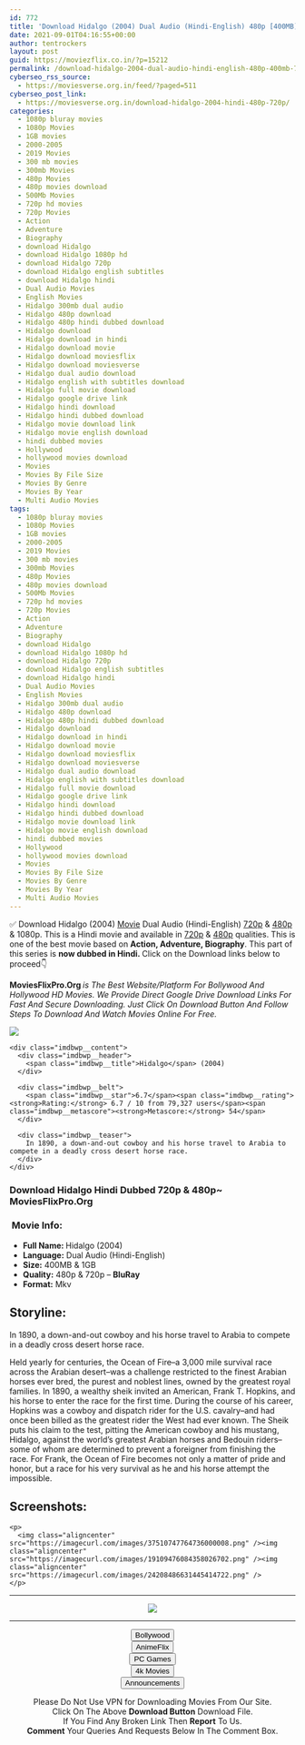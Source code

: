 ```yaml
---
id: 772
title: 'Download Hidalgo (2004) Dual Audio (Hindi-English) 480p [400MB] || 720p [1GB]'
date: 2021-09-01T04:16:55+00:00
author: tentrockers
layout: post
guid: https://moviezflix.co.in/?p=15212
permalink: /download-hidalgo-2004-dual-audio-hindi-english-480p-400mb-720p-1gb/
cyberseo_rss_source:
  - https://moviesverse.org.in/feed/?paged=511
cyberseo_post_link:
  - https://moviesverse.org.in/download-hidalgo-2004-hindi-480p-720p/
categories:
  - 1080p bluray movies
  - 1080p Movies
  - 1GB movies
  - 2000-2005
  - 2019 Movies
  - 300 mb movies
  - 300mb Movies
  - 480p Movies
  - 480p movies download
  - 500Mb Movies
  - 720p hd movies
  - 720p Movies
  - Action
  - Adventure
  - Biography
  - download Hidalgo
  - download Hidalgo 1080p hd
  - download Hidalgo 720p
  - download Hidalgo english subtitles
  - download Hidalgo hindi
  - Dual Audio Movies
  - English Movies
  - Hidalgo 300mb dual audio
  - Hidalgo 480p download
  - Hidalgo 480p hindi dubbed download
  - Hidalgo download
  - Hidalgo download in hindi
  - Hidalgo download movie
  - Hidalgo download moviesflix
  - Hidalgo download moviesverse
  - Hidalgo dual audio download
  - Hidalgo english with subtitles download
  - Hidalgo full movie download
  - Hidalgo google drive link
  - Hidalgo hindi download
  - Hidalgo hindi dubbed download
  - Hidalgo movie download link
  - Hidalgo movie english download
  - hindi dubbed movies
  - Hollywood
  - hollywood movies download
  - Movies
  - Movies By File Size
  - Movies By Genre
  - Movies By Year
  - Multi Audio Movies
tags:
  - 1080p bluray movies
  - 1080p Movies
  - 1GB movies
  - 2000-2005
  - 2019 Movies
  - 300 mb movies
  - 300mb Movies
  - 480p Movies
  - 480p movies download
  - 500Mb Movies
  - 720p hd movies
  - 720p Movies
  - Action
  - Adventure
  - Biography
  - download Hidalgo
  - download Hidalgo 1080p hd
  - download Hidalgo 720p
  - download Hidalgo english subtitles
  - download Hidalgo hindi
  - Dual Audio Movies
  - English Movies
  - Hidalgo 300mb dual audio
  - Hidalgo 480p download
  - Hidalgo 480p hindi dubbed download
  - Hidalgo download
  - Hidalgo download in hindi
  - Hidalgo download movie
  - Hidalgo download moviesflix
  - Hidalgo download moviesverse
  - Hidalgo dual audio download
  - Hidalgo english with subtitles download
  - Hidalgo full movie download
  - Hidalgo google drive link
  - Hidalgo hindi download
  - Hidalgo hindi dubbed download
  - Hidalgo movie download link
  - Hidalgo movie english download
  - hindi dubbed movies
  - Hollywood
  - hollywood movies download
  - Movies
  - Movies By File Size
  - Movies By Genre
  - Movies By Year
  - Multi Audio Movies
---
```

<div class="thecontent clearfix">
  <p>
    ✅ Download Hidalgo (2004) <a href="https://moviesverse.org.in/category/movies/" data-wpel-link="internal">Movie</a> Dual Audio (Hindi-English) <a href="https://moviesverse.org.in/720p-movies/" data-wpel-link="internal">720p</a>&nbsp;&&nbsp;<a href="https://moviesverse.org.in/480p-movies/" data-wpel-link="internal">480p</a> & 1080p. This is a Hindi movie and available in <a href="https://moviesverse.org.in/720p-movies/" data-wpel-link="internal">720p</a>&nbsp;&&nbsp;<a href="https://moviesverse.org.in/480p-movies/" data-wpel-link="internal">480p</a> qualities. This is one of the best movie based on <strong>Action, Adventure, Biography</strong>. This part of this series is <strong>now dubbed in <span>Hindi.&nbsp;</span></strong><span>Click on the Download links below to proceed👇</span>
  </p>
  
  <p>
    <strong><span>MoviesFlixPro.Org&nbsp;</span></strong><em>is The Best Website/Platform For Bollywood And Hollywood HD Movies. We Provide Direct Google Drive Download Links For Fast And Secure Downloading. Just Click On Download Button And Follow Steps To&nbsp;Download And Watch Movies Online For Free.</em>
  </p>
  
  <div class="imdbwp imdbwp--movie dark">
    <div class="imdbwp__thumb">
      <a class="imdbwp__link" target="_blank" title="Hidalgo" href="https://www.imdb.com/title/tt0317648/" rel="nofollow external noopener noreferrer" data-wpel-link="external"><img class="imdbwp__img" src="https://m.media-amazon.com/images/M/MV5BMTgyNjg5MjcxMl5BMl5BanBnXkFtZTcwNDQxMzQyMQ@@._V1_SX300.jpg" /></a>
    </div>
    
    <div class="imdbwp__content">
      <div class="imdbwp__header">
        <span class="imdbwp__title">Hidalgo</span> (2004)
      </div>
      
      <div class="imdbwp__belt">
        <span class="imdbwp__star">6.7</span><span class="imdbwp__rating"><strong>Rating:</strong> 6.7 / 10 from 79,327 users</span><span class="imdbwp__metascore"><strong>Metascore:</strong> 54</span>
      </div>
      
      <div class="imdbwp__teaser">
        In 1890, a down-and-out cowboy and his horse travel to Arabia to compete in a deadly cross desert horse race.
      </div>
    </div>
  </div>
  
  <h3>
    <span>Download Hidalgo Hindi Dubbed 720p & 480p~ MoviesFlixPro.Org</span>
  </h3>
  
  <h3>
    <span>&nbsp;Movie Info:&nbsp;</span>
  </h3>
  
  <ul>
    <li>
      <strong>Full Name: </strong>Hidalgo (2004)
    </li>
    <li>
      <strong>Language:</strong> Dual Audio (Hindi-English)
    </li>
    <li>
      <strong>Size:</strong> 400MB & 1GB
    </li>
    <li>
      <strong>Quality:</strong> 480p & 720p – <span><strong>BluRay</strong></span>
    </li>
    <li>
      <strong>Format:</strong>&nbsp;Mkv
    </li>
  </ul>
  
  <h2>
    <span>Storyline:</span>
  </h2>
  
  <p>
    In 1890, a down-and-out cowboy and his horse travel to Arabia to compete in a deadly cross desert horse race.
  </p>
  
  <div>
    Held yearly for centuries, the Ocean of Fire–a 3,000 mile survival race across the Arabian desert–was a challenge restricted to the finest Arabian horses ever bred, the purest and noblest lines, owned by the greatest royal families. In 1890, a wealthy sheik invited an American, Frank T. Hopkins, and his horse to enter the race for the first time. During the course of his career, Hopkins was a cowboy and dispatch rider for the U.S. cavalry–and had once been billed as the greatest rider the West had ever known. The Sheik puts his claim to the test, pitting the American cowboy and his mustang, Hidalgo, against the world’s greatest Arabian horses and Bedouin riders–some of whom are determined to prevent a foreigner from finishing the race. For Frank, the Ocean of Fire becomes not only a matter of pride and honor, but a race for his very survival as he and his horse attempt the impossible.
  </div>
  
  <div class="summary_text">
    <h2>
      <span>Screenshots:</span>
    </h2>
    
    <p>
      <img class="aligncenter" src="https://imagecurl.com/images/37510747764736000008.png" /><img class="aligncenter" src="https://imagecurl.com/images/19109476084358026702.png" /><img class="aligncenter" src="https://imagecurl.com/images/24208486631445414722.png" />
    </p>
  </div>
</div>

<center>
  </p> 
  
  <hr />
  
  <p>
    <a href="http://gdrivepro.xyz/join.php" data-wpel-link="external" target="_blank" rel="nofollow external noopener noreferrer"><img src="https://i.imgur.com/FhMdWdW.png" /></a>
  </p>
  
  <hr />
  
  <p>
    <a href="https://dogemovies.xyz" target="_blank" data-wpel-link="external" rel="nofollow external noopener noreferrer"><button class="button button5">Bollywood</button></a><br /> <a href="https://animeflix.in" target="_blank" data-wpel-link="external" rel="nofollow external noopener noreferrer"><button class="button button5">AnimeFlix</button></a><br /> <a href="https://gamesflix.net/" target="_blank" data-wpel-link="external" rel="nofollow external noopener noreferrer"><button class="button button5">PC Games</button></a><br /> <a href="https://uhdmovies.in" target="_blank" data-wpel-link="external" rel="nofollow external noopener noreferrer"><button class="button button5">4k Movies</button></a><br /> <a href="https://moviesverse.org.in/announcements/" target="_blank" data-wpel-link="internal" rel="noopener"><button class="button button5">Announcements</button></a>
  </p>
  
  <div class="alert alert-danger">
    Please Do Not Use VPN for Downloading Movies From Our Site.
  </div>
  
  <div class="alert alert-success">
    Click On The Above <strong>Download Button</strong> Download File.
  </div>
  
  <div class="alert alert-warning">
    If You Find Any Broken Link Then <strong>Report</strong> To Us.
  </div>
  
  <div class="alert alert-info">
    <strong>Comment</strong> Your Queries And Requests Below In The Comment Box.
  </div>
  
  <p>
    </center>
  </p>